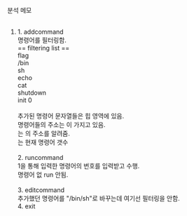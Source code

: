 분석 메모<br>
<br>
<ol>
  <li>1. addcommand</li>
  명령어를 필터링함.
  <br>
== filtering list ==<br>
flag<br>
/bin<br>
sh<br>
echo<br>
cat<br>
shutdown<br>
init 0<br>
<br>
추가된 명령어 문자열들은 힙 영역에 있음.<br>
명령어들의 주소는 <magic>이 가지고 있음.<br>
<head>는 <magic>의 주소를 알려줌.<br>
<ind>는 현재 명령어 갯수<br>
<br>
2. runcommand<br>
1을 통해 입력한 명령어의 번호를 입력받고 수행.<br>
명령어 없 run 안됨.<br>
<br>
3. editcommand<br>
추가했던 명령어를 "/bin/sh"로 바꾸는데 여기선 필터링을 안함.
<br>
4. exit<br>
<br>
  </ol>
